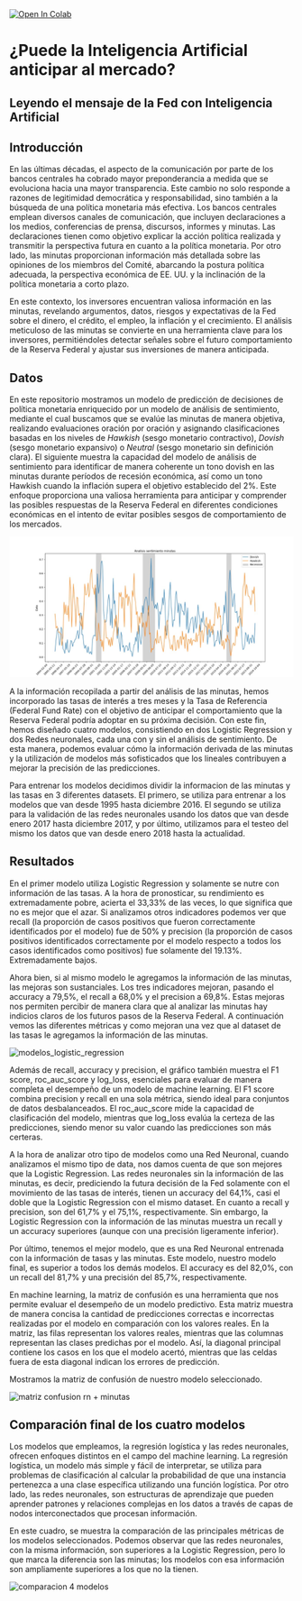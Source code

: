 <a target="_blank" href="https://colab.research.google.com/github/PabloOrazi/fed-sentiment-analysis/">
  <img src="https://colab.research.google.com/assets/colab-badge.svg" alt="Open In Colab"/>
</a>

# ¿Puede la Inteligencia Artificial anticipar al mercado?
## Leyendo el mensaje de la Fed con Inteligencia Artificial

## Introducción

En las últimas décadas, el aspecto de la comunicación por parte de los bancos centrales ha cobrado mayor preponderancia a medida que se evoluciona hacia una mayor transparencia. Este cambio no solo responde a razones de legitimidad democrática y responsabilidad, sino también a la búsqueda de una política monetaria más efectiva. Los bancos centrales emplean diversos canales de comunicación, que incluyen declaraciones a los medios, conferencias de prensa, discursos, informes y minutas. Las declaraciones tienen como objetivo explicar la acción política realizada y transmitir la perspectiva futura en cuanto a la política monetaria. Por otro lado, las minutas proporcionan información más detallada sobre las opiniones de los miembros del Comité, abarcando la postura política adecuada, la perspectiva económica de EE. UU. y la inclinación de la política monetaria a corto plazo.

En este contexto, los inversores encuentran valiosa información en las minutas, revelando argumentos, datos, riesgos y expectativas de la Fed sobre el dinero, el crédito, el empleo, la inflación y el crecimiento. El análisis meticuloso de las minutas se convierte en una herramienta clave para los inversores, permitiéndoles detectar señales sobre el futuro comportamiento de la Reserva Federal y ajustar sus inversiones de manera anticipada.

## Datos

En este repositorio mostramos un modelo de predicción de decisiones de política monetaria enriquecido por un modelo de análisis de sentimiento, mediante el cual buscamos que se evalúe las minutas de manera objetiva, realizando evaluaciones oración por oración y asignando clasificaciones basadas en los niveles de *Hawkish* (sesgo monetario contractivo),  *Dovish* (sesgo monetario expansivo) o *Neutral* (sesgo monetario sin definición clara). El siguiente muestra la capacidad del modelo de análisis de sentimiento para identificar de manera coherente un tono dovish en las minutas durante períodos de recesión económica, así como un tono Hawkish cuando la inflación supera el objetivo establecido del 2%. Este enfoque proporciona una valiosa herramienta para anticipar y comprender las posibles respuestas de la Reserva Federal en diferentes condiciones económicas en el intento de evitar posibles sesgos de comportamiento de los mercados. 
                                                             
![grafico_sentimiento](https://github.com/PabloOrazi/fed-sentiment-analysis/blob/main/img/grafico_sentimiento.jpg?raw=true)

A la información recopilada a partir del análisis de las minutas, hemos incorporado las tasas de interés a tres meses y la Tasa de Referencia (Federal Fund Rate) con el objetivo de anticipar el comportamiento que la Reserva Federal podría adoptar en su próxima decisión. Con este fin, hemos diseñado cuatro modelos, consistiendo en dos Logistic Regression y dos Redes neuronales, cada una con y sin el análisis de sentimiento. De esta manera, podemos evaluar cómo la información derivada de las minutas y la utilización de modelos más sofisticados que los lineales contribuyen a mejorar la precisión de las predicciones.

Para entrenar los modelos decidimos dividir la informacion de las minutas y las tasas en 3 diferentes datasets. El primero, se utiliza para entrenar a los modelos que van desde 1995 hasta diciembre 2016. El segundo se utiliza para la validación de las redes neuronales usando los datos que van desde enero 2017 hasta diciembre 2017, y por último,  utilizamos para el testeo del mismo los datos que van desde enero 2018 hasta la actualidad.

## Resultados

En el primer modelo utiliza Logistic Regression y solamente se nutre con información de las tasas. A la hora de pronosticar, su rendimiento es extremadamente pobre, acierta el 33,33% de las veces, lo que significa que no es mejor que el azar. Si analizamos otros indicadores podemos ver que recall (la proporción de casos positivos que fueron correctamente identificados por el modelo) fue de 50% y precision (la proporción de casos positivos identificados correctamente por el modelo respecto a todos los casos identificados como positivos) fue solamente del 19.13%. Extremadamente bajos. 

Ahora bien, si al mismo modelo le agregamos la información de las minutas, las mejoras son sustanciales. Los tres indicadores mejoran, pasando el accuracy a 79,5%, el recall a 68,0% y el precision a 69,8%. Estas mejoras nos permiten percibir de manera clara que al analizar las minutas hay indicios claros de los futuros pasos de la Reserva Federal. A continuación vemos las diferentes métricas y como mejoran una vez que al dataset de las tasas le agregamos la información de las minutas.  

![modelos_logistic_regression](https://github.com/PabloOrazi/fed-sentiment-analysis/assets/44901407/f6081f5d-84e1-4d69-b360-2dc3ecb7a8b7)


Además de recall, accuracy y precision, el gráfico también muestra el F1 score, roc_auc_score y log_loss, esenciales para evaluar de manera completa el desempeño de un modelo de machine learning. El F1 score combina precision y recall en una sola métrica, siendo ideal para conjuntos de datos desbalanceados. El roc_auc_score mide la capacidad de clasificación del modelo, mientras que log_loss evalúa la certeza de las predicciones, siendo menor su valor cuando las predicciones son más certeras.


A la hora de analizar otro tipo de modelos como una Red Neuronal, cuando analizamos el mismo tipo de data, nos damos cuenta de que son mejores que la Logistic Regression. Las redes neuronales sin la información de las minutas, es decir, prediciendo la futura decisión de la Fed solamente con el movimiento de las tasas de interés, tienen un accuracy del 64,1%, casi el doble que la Logistic Regression con el mismo dataset. En cuanto a recall y precision, son del 61,7% y el 75,1%, respectivamente. Sin embargo, la Logistic Regression con la información de las minutas muestra un recall y un accuracy superiores (aunque con una precisión ligeramente inferior). 

Por último, tenemos el mejor modelo, que es una Red Neuronal entrenada con la información de tasas y las minutas. Este modelo, nuestro modelo final, es superior a todos los demás modelos. El accuracy es del 82,0%, con un recall del 81,7% y una precisión del 85,7%, respectivamente. 

En machine learning, la matriz de confusión es una herramienta que nos permite evaluar el desempeño de un modelo predictivo. Esta matriz muestra de manera concisa la cantidad de predicciones correctas e incorrectas realizadas por el modelo en comparación con los valores reales. En la matriz, las filas representan los valores reales, mientras que las columnas representan las clases predichas por el modelo. Así, la diagonal principal contiene los casos en los que el modelo acertó, mientras que las celdas fuera de esta diagonal indican los errores de predicción. 

Mostramos la matriz de confusión de nuestro modelo seleccionado. 

![matriz confusion rn + minutas](https://github.com/PabloOrazi/fed-sentiment-analysis/assets/44901407/54460952-b771-4512-8a6e-dd632760ee57)

## Comparación final de los cuatro modelos


Los modelos que empleamos, la regresión logística y las redes neuronales, ofrecen enfoques distintos en el campo del machine learning. La regresión logística, un modelo más simple y fácil de interpretar, se utiliza para problemas de clasificación al calcular la probabilidad de que una instancia pertenezca a una clase específica utilizando una función logística. Por otro lado, las redes neuronales, son estructuras de aprendizaje que pueden aprender patrones y relaciones complejas en los datos a través de capas de nodos interconectados que procesan información.

En este cuadro, se muestra la comparación de las principales métricas de los modelos seleccionados. Podemos observar que las redes neuronales, con la misma información, son superiores a la Logistic Regression, pero lo que marca la diferencia son las minutas; los modelos con esa información son ampliamente superiores a los que no la tienen.   

![comparacion 4 modelos](https://github.com/PabloOrazi/fed-sentiment-analysis/assets/44901407/99105111-8604-48df-b70c-595bbc9639c2)

